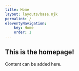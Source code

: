 ```yaml
---
title: Home
layout: layouts/base.njk
permalink: /
eleventyNavigation:
    key: Home
    order: 1
---
```


## This is the homepage!

Content can be added here.